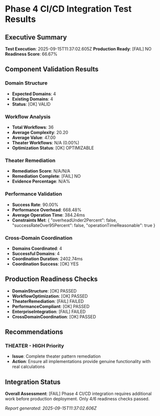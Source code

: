 # Phase 4 CI/CD Integration Test Results

## Executive Summary

**Test Execution**: 2025-09-15T11:37:02.605Z
**Production Ready**: [FAIL] NO
**Readiness Score**: 66.67%

## Component Validation Results

### Domain Structure
- **Expected Domains**: 4
- **Existing Domains**: 4
- **Status**: [OK] VALID

### Workflow Analysis
- **Total Workflows**: 36
- **Average Complexity**: 20.20
- **Average Value**: 47.00
- **Theater Workflows**: N/A (0.00%)
- **Optimization Status**: [OK] OPTIMIZABLE

### Theater Remediation
- **Remediation Score**: N/A/N/A
- **Remediation Complete**: [FAIL] NO
- **Evidence Percentage**: N/A%

### Performance Validation
- **Success Rate**: 90.00%
- **Performance Overhead**: 668.48%
- **Average Operation Time**: 384.24ms
- **Constraints Met**: {
  "overheadUnder2Percent": false,
  "successRateOver95Percent": false,
  "operationTimeReasonable": true
}

### Cross-Domain Coordination
- **Domains Coordinated**: 4
- **Successful Domains**: 4
- **Coordination Duration**: 2402.74ms
- **Coordination Success**: [OK] YES

## Production Readiness Checks

- **DomainStructure**: [OK] PASSED
- **WorkflowOptimization**: [OK] PASSED
- **TheaterRemediation**: [FAIL] FAILED
- **PerformanceCompliant**: [OK] PASSED
- **EnterpriseIntegration**: [FAIL] FAILED
- **CrossDomainCoordination**: [OK] PASSED

## Recommendations

### THEATER - HIGH Priority
- **Issue**: Complete theater pattern remediation
- **Action**: Ensure all implementations provide genuine functionality with real calculations


## Integration Status

**Overall Assessment**: [FAIL] Phase 4 CI/CD integration requires additional work before production deployment. Only 4/6 readiness checks passed.

*Report generated: 2025-09-15T11:37:02.606Z*
